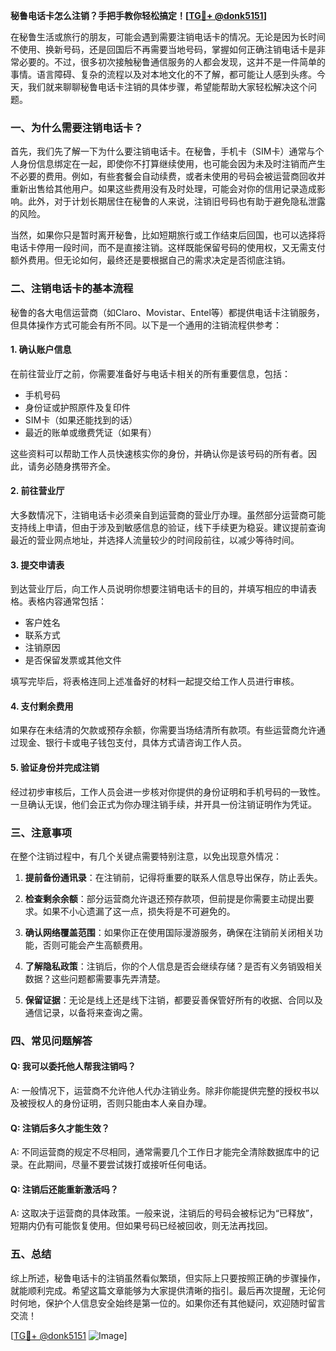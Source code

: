 **秘鲁电话卡怎么注销？手把手教你轻松搞定！[[TG💪+ @donk5151](https://t.me/s/donk5151)]**

在秘鲁生活或旅行的朋友，可能会遇到需要注销电话卡的情况。无论是因为长时间不使用、换新号码，还是回国后不再需要当地号码，掌握如何正确注销电话卡是非常必要的。不过，很多初次接触秘鲁通信服务的人都会发现，这并不是一件简单的事情。语言障碍、复杂的流程以及对本地文化的不了解，都可能让人感到头疼。今天，我们就来聊聊秘鲁电话卡注销的具体步骤，希望能帮助大家轻松解决这个问题。

### 一、为什么需要注销电话卡？

首先，我们先了解一下为什么要注销电话卡。在秘鲁，手机卡（SIM卡）通常与个人身份信息绑定在一起，即使你不打算继续使用，也可能会因为未及时注销而产生不必要的费用。例如，有些套餐会自动续费，或者未使用的号码会被运营商回收并重新出售给其他用户。如果这些费用没有及时处理，可能会对你的信用记录造成影响。此外，对于计划长期居住在秘鲁的人来说，注销旧号码也有助于避免隐私泄露的风险。

当然，如果你只是暂时离开秘鲁，比如短期旅行或工作结束后回国，也可以选择将电话卡停用一段时间，而不是直接注销。这样既能保留号码的使用权，又无需支付额外费用。但无论如何，最终还是要根据自己的需求决定是否彻底注销。

### 二、注销电话卡的基本流程

秘鲁的各大电信运营商（如Claro、Movistar、Entel等）都提供电话卡注销服务，但具体操作方式可能会有所不同。以下是一个通用的注销流程供参考：

#### 1. 确认账户信息
在前往营业厅之前，你需要准备好与电话卡相关的所有重要信息，包括：
- 手机号码
- 身份证或护照原件及复印件
- SIM卡（如果还能找到的话）
- 最近的账单或缴费凭证（如果有）

这些资料可以帮助工作人员快速核实你的身份，并确认你是该号码的所有者。因此，请务必随身携带齐全。

#### 2. 前往营业厅
大多数情况下，注销电话卡必须亲自到运营商的营业厅办理。虽然部分运营商可能支持线上申请，但由于涉及到敏感信息的验证，线下手续更为稳妥。建议提前查询最近的营业网点地址，并选择人流量较少的时间段前往，以减少等待时间。

#### 3. 提交申请表
到达营业厅后，向工作人员说明你想要注销电话卡的目的，并填写相应的申请表格。表格内容通常包括：
- 客户姓名
- 联系方式
- 注销原因
- 是否保留发票或其他文件

填写完毕后，将表格连同上述准备好的材料一起提交给工作人员进行审核。

#### 4. 支付剩余费用
如果存在未结清的欠款或预存余额，你需要当场结清所有款项。有些运营商允许通过现金、银行卡或电子钱包支付，具体方式请咨询工作人员。

#### 5. 验证身份并完成注销
经过初步审核后，工作人员会进一步核对你提供的身份证明和手机号码的一致性。一旦确认无误，他们会正式为你办理注销手续，并开具一份注销证明作为凭证。

### 三、注意事项

在整个注销过程中，有几个关键点需要特别注意，以免出现意外情况：

1. **提前备份通讯录**：在注销前，记得将重要的联系人信息导出保存，防止丢失。
   
2. **检查剩余余额**：部分运营商允许退还预存款项，但前提是你需要主动提出要求。如果不小心遗漏了这一点，损失将是不可避免的。

3. **确认网络覆盖范围**：如果你正在使用国际漫游服务，确保在注销前关闭相关功能，否则可能会产生高额费用。

4. **了解隐私政策**：注销后，你的个人信息是否会继续存储？是否有义务销毁相关数据？这些问题都需要事先弄清楚。

5. **保留证据**：无论是线上还是线下注销，都要妥善保管好所有的收据、合同以及通信记录，以备将来查询之需。

### 四、常见问题解答

#### Q: 我可以委托他人帮我注销吗？
A: 一般情况下，运营商不允许他人代办注销业务。除非你能提供完整的授权书以及被授权人的身份证明，否则只能由本人亲自办理。

#### Q: 注销后多久才能生效？
A: 不同运营商的规定不尽相同，通常需要几个工作日才能完全清除数据库中的记录。在此期间，尽量不要尝试拨打或接听任何电话。

#### Q: 注销后还能重新激活吗？
A: 这取决于运营商的具体政策。一般来说，注销后的号码会被标记为“已释放”，短期内仍有可能恢复使用。但如果号码已经被回收，则无法再找回。

### 五、总结

综上所述，秘鲁电话卡的注销虽然看似繁琐，但实际上只要按照正确的步骤操作，就能顺利完成。希望这篇文章能够为大家提供清晰的指引。最后再次提醒，无论何时何地，保护个人信息安全始终是第一位的。如果你还有其他疑问，欢迎随时留言交流！

[[TG💪+ @donk5151](https://t.me/s/donk5151) ![Image](https://i.postimg.cc/rwNCRYN7/Snipaste-2025-04-30-17-27-05.png)]